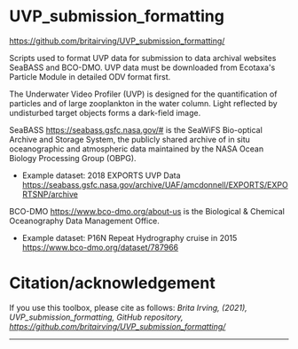 # UVP_submission_formatting
https://github.com/britairving/UVP_submission_formatting/

Scripts used to format UVP data for submission to data archival websites SeaBASS and BCO-DMO. UVP data must be downloaded from Ecotaxa's Particle Module in detailed ODV format first. 

The Underwater Video Profiler (UVP) is designed for the quantification of particles and of large zooplankton in the water column. Light reflected by undisturbed target objects forms a dark-field image.

SeaBASS <https://seabass.gsfc.nasa.gov/#> is the SeaWiFS Bio-optical Archive and Storage System, the publicly shared archive of in situ oceanographic and atmospheric data maintained by the NASA Ocean Biology Processing Group (OBPG). 
* Example dataset: 2018 EXPORTS UVP Data <https://seabass.gsfc.nasa.gov/archive/UAF/amcdonnell/EXPORTS/EXPORTSNP/archive>

BCO-DMO <https://www.bco-dmo.org/about-us> is the Biological & Chemical Oceanography Data Management Office.
* Example dataset: P16N Repeat Hydrography cruise in 2015 <https://www.bco-dmo.org/dataset/787966>

# Citation/acknowledgement
If you use this toolbox, please cite as follows:
_Brita Irving, (2021), UVP_submission_formatting, GitHub repository, https://github.com/britairving/UVP_submission_formatting/_
***
